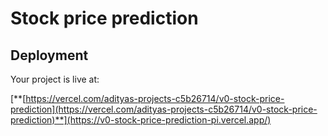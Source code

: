 # Stock price prediction

## Deployment

Your project is live at:

[**[https://vercel.com/adityas-projects-c5b26714/v0-stock-price-prediction](https://vercel.com/adityas-projects-c5b26714/v0-stock-price-prediction)**](https://v0-stock-price-prediction-pi.vercel.app/)

